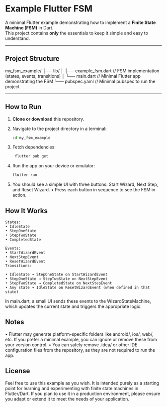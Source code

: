 # Example Flutter FSM

A minimal Flutter example demonstrating how to implement a **Finite State Machine (FSM)** in Dart.  
This project contains **only** the essentials to keep it simple and easy to understand.

---

## Project Structure

my_fsm_example/
├── lib/
│ ├── example_fsm.dart // FSM implementation (states, events, transitions)
│ └── main.dart // Minimal Flutter app demonstrating the FSM
└── pubspec.yaml // Minimal pubspec to run the project

---

## How to Run

1. **Clone or download** this repository.
2. Navigate to the project directory in a terminal:

   ```bash
   cd my_fsm_example
   ```

3. Fetch dependencies:

   ```bash
    flutter pub get
   ```

4. Run the app on your device or emulator:

   ```bash
   flutter run
   ```

5. You should see a simple UI with three buttons: Start Wizard, Next Step, and Reset Wizard.
   • Press each button in sequence to see the FSM in action.

## How It Works

    States:
    • IdleState
    • StepOneState
    • StepTwoState
    • CompletedState
    
    Events:
    • StartWizardEvent
    • NextStepEvent
    • ResetWizardEvent
    Transitions:
    
    • IdleState → StepOneState on StartWizardEvent
    • StepOneState → StepTwoState on NextStepEvent
    • StepTwoState → CompletedState on NextStepEvent
    • Any state → IdleState on ResetWizardEvent (when defined in that state)

In main.dart, a small UI sends these events to the WizardStateMachine, which updates the current state and triggers the appropriate logic.

## Notes

• Flutter may generate platform-specific folders like android/, ios/, web/, etc. If you prefer a minimal example, you can ignore or remove these from your version control.
• You can safely remove .idea/ or other IDE configuration files from the repository, as they are not required to run the app.

## License

Feel free to use this example as you wish. It is intended purely as a starting point for learning and experimenting with finite state machines in Flutter/Dart. If you plan to use it in a production environment, please ensure you adapt or extend it to meet the needs of your application.
